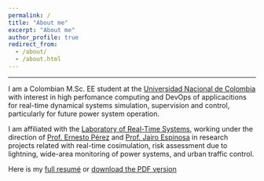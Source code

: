 ```yaml
---
permalink: /
title: "About me"
excerpt: "About me"
author_profile: true
redirect_from: 
  - /about/
  - /about.html
---
```


------
I am a Colombian M.Sc. EE student at the [Universidad Nacional de Colombia](http://medellin.unal.edu.co/) with interest in high perfomance computing and DevOps of applicacitions for real-time dynamical systems simulation, supervision and control, particularly for future power system operation.

I am affiliated with the [Laboratory of Real-Time Systems](https://sites.google.com/unal.edu.co/lab-gstr), working under the direction of [Prof. Ernesto Pérez](https://scholar.google.es/citations?user=tUz1sE0AAAAJ&hl=es&oi=sra) and [Prof. Jairo Espinosa](https://scholar.google.es/citations?user=DhYW97UAAAAJ&hl=es&oi=sra) in research projects related with real-time cosimulation, risk assessment due to lightning, wide-area monitoring of power systems, and urban traffic control.

Here is my [full resumé](https://jpnorenam.github.io/resume/) or [download the PDF version](https://jpnorenam.github.io/files/resume_2020a.pdf)
